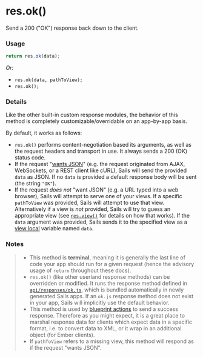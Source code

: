 # res.ok()

Send a 200 ("OK") response back down to the client.


### Usage

```js
return res.ok(data);
```

_Or:_
+ `res.ok(data, pathToView);`
+ `res.ok();`


### Details

Like the other built-in custom response modules, the behavior of this method is completely customizable/overridable on an app-by-app basis.

By default, it works as follows:

+ `res.ok()` performs content-negotiation based its arguments, as well as the request headers and transport in use.  It always sends a 200 (OK) status code.
+ If the request "[wants JSON]()" (e.g. the request originated from AJAX, WebSockets, or a REST client like cURL), Sails will send the provided `data` as JSON.  If no `data` is provided a default response body will be sent (the string `"OK"`).
+ If the request _does not_ "want JSON" (e.g. a URL typed into a web browser), Sails will attempt to serve one of your views.  If a specific `pathToView` was provided, Sails will attempt to use that view. Alternatively if a view is _not_ provided, Sails will try to guess an appropriate view (see [`res.view()`]() for details on how that works). If the `data` argument was provided, Sails sends it to the specified view as a [view local]() variable named `data`.




### Notes
> + This method is **terminal**, meaning it is generally the last line of code your app should run for a given request (hence the advisory usage of `return` throughout these docs).
>+ `res.ok()` (like other userland response methods) can be overridden or modified.  It runs the response method defined in [`api/responses/ok.js`](), which is bundled automatically in newly generated Sails apps.  If an `ok.js` response method does not exist in your app, Sails will implicitly use the default behavior.
>+ This method is used by [blueprint actions]() to send a success response.  Therefore as you might expect, it is a great place to marshal response data for clients which expect data in a specific format, i.e. to convert data to XML, or it wrap in an additional object (for Ember clients).
>+ If `pathToView` refers to a missing view, this method will respond as if the request "wants JSON".




<!-- legacy: -->
<!--If a url expression (`url`) is provided, Sails redirects to that URL.-->
<!--
If no `data` is provided a default response body will be sent:

```json
{
  "status": 200
}
```
-->
<!--

If the request "wants JSON" and the `data` is a string, `data` will be wrapped in an object and included under the "message" key:

```json
{
  "status": 200,
  "message": "..."
}
```

-->




<docmeta name="uniqueID" value="resok847363">
<docmeta name="displayName" value="res.ok()">



